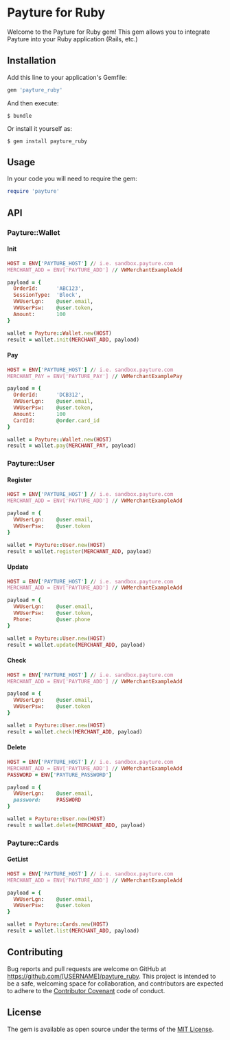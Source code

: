 # Payture for Ruby

Welcome to the Payture for Ruby gem! This gem allows you to integrate Payture into your Ruby application (Rails, etc.)

## Installation

Add this line to your application's Gemfile:

```ruby
gem 'payture_ruby'
```

And then execute:

    $ bundle

Or install it yourself as:

    $ gem install payture_ruby

## Usage

In your code you will need to require the gem:
```ruby
require 'payture'
```

## API

### Payture::Wallet

#### Init
```ruby
HOST = ENV['PAYTURE_HOST'] // i.e. sandbox.payture.com
MERCHANT_ADD = ENV['PAYTURE_ADD'] // VWMerchantExampleAdd

payload = {
  OrderId:      'ABC123',
  SessionType:  'Block',
  VWUserLgn:    @user.email,
  VWUserPsw:    @user.token,
  Amount:       100
}

wallet = Payture::Wallet.new(HOST)
result = wallet.init(MERCHANT_ADD, payload)
```

#### Pay
```ruby
HOST = ENV['PAYTURE_HOST'] // i.e. sandbox.payture.com
MERCHANT_PAY = ENV['PAYTURE_PAY'] // VWMerchantExamplePay

payload = {
  OrderId:      'DCB312',
  VWUserLgn:    @user.email,
  VWUserPsw:    @user.token,
  Amount:       100
  CardId:       @order.card_id
}

wallet = Payture::Wallet.new(HOST)
result = wallet.pay(MERCHANT_PAY, payload)
```

### Payture::User

#### Register
```ruby
HOST = ENV['PAYTURE_HOST'] // i.e. sandbox.payture.com
MERCHANT_ADD = ENV['PAYTURE_ADD'] // VWMerchantExampleAdd

payload = {
  VWUserLgn:    @user.email,
  VWUserPsw:    @user.token
}

wallet = Payture::User.new(HOST)
result = wallet.register(MERCHANT_ADD, payload)
```

#### Update
```ruby
HOST = ENV['PAYTURE_HOST'] // i.e. sandbox.payture.com
MERCHANT_ADD = ENV['PAYTURE_ADD'] // VWMerchantExampleAdd

payload = {
  VWUserLgn:    @user.email,
  VWUserPsw:    @user.token,
  Phone:        @user.phone
}

wallet = Payture::User.new(HOST)
result = wallet.update(MERCHANT_ADD, payload)
```

#### Check
```ruby
HOST = ENV['PAYTURE_HOST'] // i.e. sandbox.payture.com
MERCHANT_ADD = ENV['PAYTURE_ADD'] // VWMerchantExampleAdd

payload = {
  VWUserLgn:    @user.email,
  VWUserPsw:    @user.token
}

wallet = Payture::User.new(HOST)
result = wallet.check(MERCHANT_ADD, payload)
```

#### Delete
```ruby
HOST = ENV['PAYTURE_HOST'] // i.e. sandbox.payture.com
MERCHANT_ADD = ENV['PAYTURE_ADD'] // VWMerchantExampleAdd
PASSWORD = ENV['PAYTURE_PASSWORD']

payload = {
  VWUserLgn:    @user.email,
  password:     PASSWORD
}

wallet = Payture::User.new(HOST)
result = wallet.delete(MERCHANT_ADD, payload)
```

### Payture::Cards

#### GetList
```ruby
HOST = ENV['PAYTURE_HOST'] // i.e. sandbox.payture.com
MERCHANT_ADD = ENV['PAYTURE_ADD'] // VWMerchantExampleAdd

payload = {
  VWUserLgn:    @user.email,
  VWUserPsw:    @user.token
}

wallet = Payture::Cards.new(HOST)
result = wallet.list(MERCHANT_ADD, payload)
```

## Contributing

Bug reports and pull requests are welcome on GitHub at https://github.com/[USERNAME]/payture_ruby. This project is intended to be a safe, welcoming space for collaboration, and contributors are expected to adhere to the [Contributor Covenant](http://contributor-covenant.org) code of conduct.


## License

The gem is available as open source under the terms of the [MIT License](http://opensource.org/licenses/MIT).

